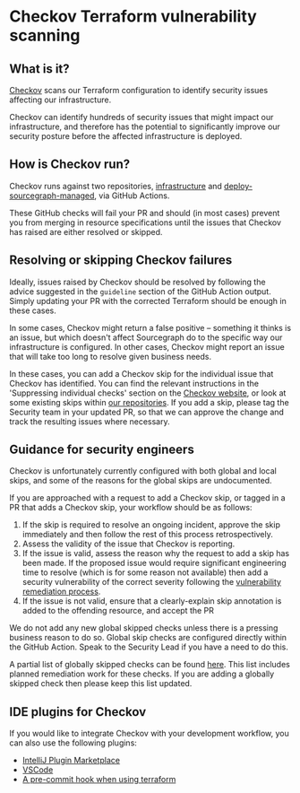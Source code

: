 # Checkov Terraform vulnerability scanning

## What is it?

[Checkov](https://www.checkov.io/1.Welcome/What%20is%20Checkov.html) scans our
Terraform configuration to identify security issues affecting our infrastructure.

Checkov can identify hundreds of security issues that might impact our infrastructure,
and therefore has the potential to significantly improve our security posture
before the affected infrastructure is deployed.

## How is Checkov run?

Checkov runs against two repositories, [infrastructure][0] and [deploy-sourcegraph-managed][1],
via GitHub Actions.

These GitHub checks will fail your PR and should (in most cases) prevent you from
merging in resource specifications until the issues that Checkov has raised are
either resolved or skipped.

## Resolving or skipping Checkov failures

Ideally, issues raised by Checkov should be resolved by following the advice suggested
in the `guideline` section of the GitHub Action output. Simply updating your PR
with the corrected Terraform should be enough in these cases.

In some cases, Checkov might return a false positive – something it thinks is an
issue, but which doesn't affect Sourcegraph do to the specific way our infrastructure
is configured. In other cases, Checkov might report an issue that will take too
long to resolve given business needs.

In these cases, you can add a Checkov skip for the individual issue that Checkov
has identified. You can find the relevant instructions in the 'Suppressing
individual checks' section on the [Checkov website][4], or look at some existing
skips within [our repositories][5]. If you add a skip, please tag the Security
team in your updated PR, so that we can approve the change and track the resulting
issues where necessary.

## Guidance for security engineers

Checkov is unfortunately currently configured with both global and local skips, and
some of the reasons for the global skips are undocumented.

If you are approached with a request to add a Checkov skip, or tagged in a PR that
adds a Checkov skip, your workflow should be as follows:

1. If the skip is required to resolve an ongoing incident, approve the skip immediately
   and then follow the rest of this process retrospectively.
1. Assess the validity of the issue that Checkov is reporting.
1. If the issue is valid, assess the reason why the request to add a skip has
   been made. If the proposed issue would require significant engineering time
   to resolve (which is for some reason not available) then add a security
   vulnerability of the correct severity following the [vulnerability remediation
   process][2].
1. If the issue is not valid, ensure that a clearly-explain skip annotation is
   added to the offending resource, and accept the PR

We do not add any new global skipped checks unless there is a pressing business
reason to do so. Global skip checks are configured directly within the GitHub
Action. Speak to the Security Lead if you have a need to do this.

A partial list of globally skipped checks can be found [here][3]. This list
includes planned remediation work for these checks. If you are adding a globally
skipped check then please keep this list updated.

## IDE plugins for Checkov

If you would like to integrate Checkov with your development workflow, you can
also use the following plugins:

- [IntelliJ Plugin Marketplace](https://plugins.jetbrains.com/plugin/17721-checkov)
- [VSCode](https://github.com/bridgecrewio/checkov-vscode)
- [A pre-commit hook when using terraform](https://www.checkov.io/4.Integrations/pre-commit.html)

[0]: https://github.com/sourcegraph/infrastructure/
[1]: https://github.com/sourcegraph/deploy-sourcegraph-managed/
[2]: ../vulnerability-management-process.md
[3]: https://docs.google.com/spreadsheets/d/1s1wX-SkBT_oFPGV92TlxJJUEi33uqkxr72HuBXgVIbg/edit#gid=0
[4]: https://www.checkov.io/2.Basics/Suppressing%20and%20Skipping%20Policies.html
[5]: https://sourcegraph.sourcegraph.com/search?q=context:sourcegraph+repo:%5Egithub%5C.com/sourcegraph/infrastructure%24+checkov:skip&patternType=literal
